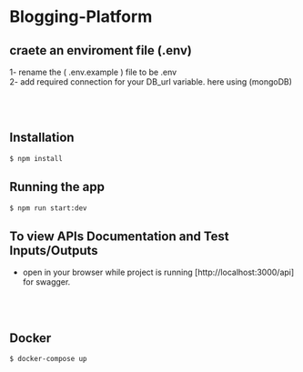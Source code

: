 # Blogging-Platform

## craete an enviroment file (.env)
 1- rename the ( .env.example ) file to be .env
 <br>
 2- add required connection for your DB_url variable. here using (mongoDB)

<br>
<br>

## Installation

```bash
$ npm install
```
## Running the app

```bash
$ npm run start:dev
```

## To view APIs Documentation and Test Inputs/Outputs
- open in your browser while project is running [http://localhost:3000/api] for swagger.

<br>
<br>

## Docker

```bash
$ docker-compose up
```
